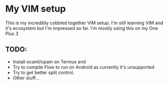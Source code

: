 # My VIM setup

This is my incredibly cobbled together VIM setup. I'm still learning VIM and it's ecosystem but I'm impressed so far. I'm mostly using this on my One Plus 3

## TODO:

* Install ocaml/opam on Termux and
* Try to compile Flow to run on Android as currently it's unsupported
* Try to get better split control.
* Other stuff...